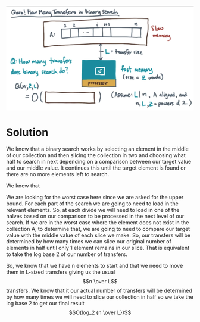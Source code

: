  ![](Pasted%20image%2020240827141949.png)
# Solution
We know that a binary search works by selecting an element in the middle of our collection and then slicing the collection in two and choosing what half to search in next depending on a comparison between our target value and our middle value. It continues this until the target element is found or there are no more elements left to search.

We know that 

We are looking for the worst case here since we are asked for the upper bound. For each part of the search we are going to need to load in the relevant elements. So, at each divide we will need to load in one of the halves based on our comparison to be processed in the next level of our search. If we are in the worst case where the element does not exist in the collection A, to determine that, we are going to need to compare our target value with the middle value of each slice we make. So, our transfers will be determined by how many times we can slice our original number of elements in half until only 1 element remains in our slice. That is equivalent to take the log base 2 of our number of transfers.

So, we know that we have n elements to start and that we need to move them in L-sized transfers giving us the usual $$n \over L$$ transfers. We know that it our actual number of transfers will be determined by how many times we will need to slice our collection in half so we take the log base 2 to get our final result $$O(log_2 {n \over L})$$ 